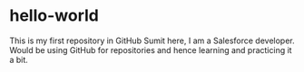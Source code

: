 # hello-world
This is my first repository in GitHub
Sumit here, I am a Salesforce developer. Would be using GitHub for repositories and hence learning and practicing it a bit.
